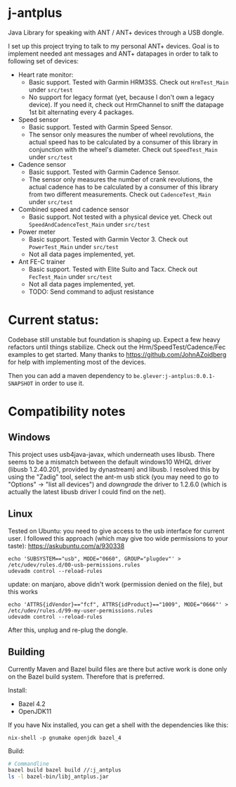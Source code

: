 # j-antplus
Java Library for speaking with ANT / ANT+ devices through a USB dongle.

I set up this project trying to talk to my personal ANT+ devices.
Goal is to implement needed ant messages and ANT+ datapages in order to talk to following set of devices:

* Heart rate monitor:
	* Basic support. Tested with Garmin HRM3SS. Check out `HrmTest_Main` under `src/test`
	* No support for legacy format (yet, because I don't own a legacy device). If you need it, check out HrmChannel to sniff the datapage 1st bit alternating every 4 packages.
* Speed sensor
	* Basic support. Tested with Garmin Speed Sensor.
	* The sensor only measures the number of wheel revolutions, the actual speed has to be calculated by a consumer of this library in conjunction with the wheel's diameter.
		Check out `SpeedTest_Main` under `src/test`
* Cadence sensor
	* Basic support. Tested with Garmin Cadence Sensor.
	* The sensor only measures the number of crank revolutions, the actual cadence has to be calculated by a consumer of this library from two different measurements.
		Check out `CadenceTest_Main` under `src/test`
* Combined speed and cadence sensor
	* Basic support. Not tested with a physical device yet. Check out `SpeedAndCadenceTest_Main` under `src/test`
* Power meter
	* Basic support. Tested with Garmin Vector 3. Check out `PowerTest_Main` under `src/test`
	* Not all data pages implemented, yet.
* Ant FE-C trainer
	* Basic support. Tested with Elite Suito and Tacx. Check out `FecTest_Main` under `src/test`
	* Not all data pages implemented, yet.
	* TODO: Send command to adjust resistance


# Current status: 
Codebase still unstable but foundation is shaping up. Expect a few heavy refactors until things stabilize.
Check out the Hrm/SpeedTest/Cadence/Fec examples to get started. Many thanks to https://github.com/JohnAZoidberg for help with implementing most of the devices.

Then you can add a maven dependency to `be.glever:j-antplus:0.0.1-SNAPSHOT` in order to use it.

# Compatibility notes
## Windows
This project uses usb4java-javax, which underneath uses libusb.
There seems to be a mismatch between the default windows10 WHQL driver (libusb 1.2.40.201, provided by dynastream) and libusb.
I resolved this by using the "Zadig" tool, select the ant-m usb stick (you may need to go to "Options" -> "list all devices")
and *downgrade* the driver to 1.2.6.0 (which is actually the latest libusb driver I could find on the net).

## Linux
Tested on Ubuntu: you need to give access to the usb interface for current user.
I followed this approach (which may give too wide permissions to your taste): https://askubuntu.com/a/930338  
```
echo 'SUBSYSTEM=="usb", MODE="0660", GROUP="plugdev"' > /etc/udev/rules.d/00-usb-permissions.rules
udevadm control --reload-rules
```

update: on manjaro, above didn't work (permission denied on the file), but this works
```
echo 'ATTRS{idVendor}=="fcf", ATTRS{idProduct}=="1009", MODE="0666"' > /etc/udev/rules.d/99-my-user-permissions.rules
udevadm control --reload-rules
```
After this, unplug and re-plug the dongle.

## Building

Currently Maven and Bazel build files are there but active work is done only on
the Bazel build system. Therefore that is preferred.

Install:

- Bazel 4.2
- OpenJDK11

If you have Nix installed, you can get a shell with the dependencies like this:

```
nix-shell -p gnumake openjdk bazel_4
```

Build:

```sh
# Commandline
bazel build bazel build //:j_antplus
ls -l bazel-bin/libj_antplus.jar
```
